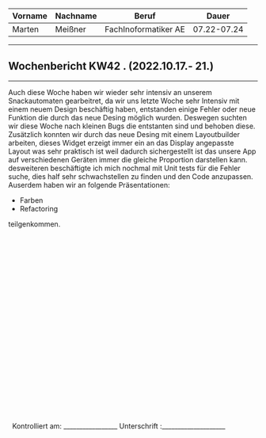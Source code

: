 #

| Vorname | Nachname | Beruf | Dauer |
|---|---|---|---|
|Marten| Meißner|FachInoformatiker AE|07.22-07.24|
---

## Wochenbericht KW42 .  (2022.10.17.- 21.)

---
Auch diese Woche haben wir wieder sehr intensiv an unserem Snackautomaten gearbeitret,
da wir uns letzte Woche sehr Intensiv mit einem neuem Design beschäftig haben, entstanden einige Fehler oder neue Funktion die durch das neue Desing möglich wurden.
Deswegen suchten wir diese Woche nach kleinen Bugs die entstanten sind und behoben diese.
Zusätzlich konnten wir durch das neue Desing mit einem Layoutbuilder arbeiten, dieses Widget erzeigt immer ein an das Display angepasste Layout was sehr praktisch ist weil dadurch sichergestellt ist das unsere App auf verschiedenen Geräten immer die gleiche Proportion darstellen kann.
desweiteren beschäftigte ich mich nochmal mit Unit tests für die Fehler suche, dies half sehr schwachstellen zu finden und den Code anzupassen.
Auserdem haben wir an folgende Präsentationen:

- Farben
- Refactoring

teilgenkommen.
&nbsp;
\
\
\
\
\
\
\
\
\
\
\
\
\
\
\
\
\
\
\
\
\
\
\
\
&nbsp;
Kontrolliert am: _________________ Unterschrift  :____________________
